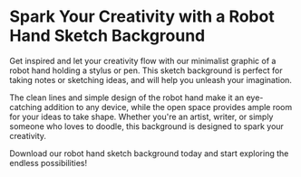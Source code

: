 <!--font:Inter-->

# Spark Your Creativity with a Robot Hand Sketch Background

Get inspired and let your creativity flow with our minimalist graphic of a robot hand holding a stylus or pen. This sketch background is perfect for taking notes or sketching ideas, and will help you unleash your imagination.

The clean lines and simple design of the robot hand make it an eye-catching addition to any device, while the open space provides ample room for your ideas to take shape. Whether you're an artist, writer, or simply someone who loves to doodle, this background is designed to spark your creativity.

Download our robot hand sketch background today and start exploring the endless possibilities!

<!--

Write me markdown content of website with wallpaper:

"A wallpaper featuring a minimalist graphic of a robot hand holding a stylus or pen, with a space for taking notes or sketching ideas."

The header of the page should not be copy of the text but rather a real content of the website which is using this wallpaper.


---


# Sketch and Note with Robot Hand Wallpaper

Decorate your desktop or mobile screen with our minimalist wallpaper featuring a robot hand holding a stylus or pen. This wallpaper is perfect for those who love to sketch or take notes, as it provides a space to jot down ideas or doodle.

The clean lines and simple design of the robot hand make it an eye-catching addition to any device. Whether you're an artist, writer, or just someone who enjoys expressing themselves through drawing or writing, this wallpaper is sure to inspire creativity.

Download our robot hand wallpaper today and let your imagination run wild!


---


Heading should not include word "wallpaper". The website should not be about the wallpaper itself, wallpaper is just a related background, rewrite whole content.


---


# Elevate Your Creativity with a Robot Hand Sketching Background

Transform your desktop or mobile screen into a canvas for your ideas with our minimalist graphic of a robot hand holding a stylus or pen. This background is designed to inspire creativity and provide a space for taking notes or sketching ideas.

The clean lines and simple design of the robot hand make it an eye-catching addition to any device, while the open space invites you to unleash your imagination and let your ideas flow freely. Whether you're an artist, writer, or simply someone who loves to doodle, this background will help elevate your creative process.

Download our robot hand sketching background today and take your creativity to new heights!


---


Heading is too long, rewrite whole content.


---


# Unleash Your Creativity with a Robot Hand Background

Looking for a background that will inspire your creativity? Look no further than our minimalist graphic of a robot hand holding a stylus or pen. This background provides the perfect space for taking notes or sketching ideas, and is sure to spark your imagination.

The clean lines and simple design of the robot hand make it an eye-catching addition to any device, while the open space invites you to let your ideas flow freely. Whether you're an artist, writer, or simply someone who loves to doodle, this background is designed to help unleash your creativity.

Download our robot hand background today and see where your imagination takes you!


---


Heading is too long, rewrite whole content.


---


# Spark Your Creativity with a Robot Hand Sketch Background

Get inspired and let your creativity flow with our minimalist graphic of a robot hand holding a stylus or pen. This sketch background is perfect for taking notes or sketching ideas, and will help you unleash your imagination.

The clean lines and simple design of the robot hand make it an eye-catching addition to any device, while the open space provides ample room for your ideas to take shape. Whether you're an artist, writer, or simply someone who loves to doodle, this background is designed to spark your creativity.

Download our robot hand sketch background today and start exploring the endless possibilities!


---


Write me a Google font which is best fitting for the website.

Pick from the list:
- Montserrat
- Orbitron
- Poppins
- IBM Plex Sans
- Lato
- Inter
- Dancing Script
- Open Sans
- Futura
- Barlow Condensed
- Lobster
- Playfair Display
- Alegreya
- Exo 2
- Roboto
- Great Vibes
- Raleway


Write just the font name nothing else.


---


Inter

-->
